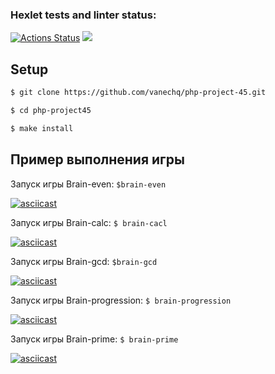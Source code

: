 ### Hexlet tests and linter status:
[![Actions Status](https://github.com/vanechq/php-project-45/workflows/hexlet-check/badge.svg)](https://github.com/vanechq/php-project-45/actions)
<a href="https://codeclimate.com/github/vanechq/php-project-45/maintainability"><img src="https://api.codeclimate.com/v1/badges/f2777ee6a5923db82d9e/maintainability" /></a>

## Setup
```sh
$ git clone https://github.com/vanechq/php-project-45.git

$ cd php-project45

$ make install
```
## Пример выполнения игры
Запуск игры Brain-even:
`$brain-even`

[![asciicast](https://asciinema.org/a/521865.svg)](https://asciinema.org/a/521865)

Запуск игры Brain-calc:
`$ brain-cacl`

[![asciicast](https://asciinema.org/a/521866.svg)](https://asciinema.org/a/521866)

Запуск игры Brain-gcd:
`$brain-gcd`

[![asciicast](https://asciinema.org/a/521867.svg)](https://asciinema.org/a/521867)

Запуск игры Brain-progression:
`$ brain-progression`

[![asciicast](https://asciinema.org/a/521869.svg)](https://asciinema.org/a/521869)

Запуск игры Brain-prime:
`$ brain-prime`

[![asciicast](https://asciinema.org/a/521870.svg)](https://asciinema.org/a/521870)
